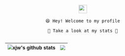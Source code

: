 <p align="center">
  <img src="https://user-images.githubusercontent.com/5679180/79618120-0daffb80-80be-11ea-819e-d2b0fa904d07.gif" width="27px">
  <br><br />
  <samp>
    😆 Hey! Welcome to my profile
    <br />
    <br />🍉 Take a look at my stats  🌱
    <br />
    <br />
  </samp>

| <a> <img align="center" src="https://github-readme-stats.vercel.app/api?username=xjw-fatter&show_icons=true&include_all_commits=true&theme=buefy&hide_border=true" alt="xjw's github stats" /> </a> | <a> <img align="center" src="https://github-readme-stats.vercel.app/api/top-langs/?username=xjw-fatter&layout=compact&theme=buefy&hide_border=true" /> </a> | 
| ------------- | ------------- |

</p>

<br />
